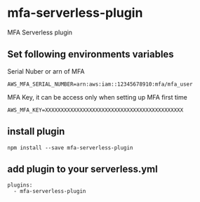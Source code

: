 # mfa-serverless-plugin
MFA Serverless plugin


## Set following environments variables
Serial Nuber or arn of MFA 
```
AWS_MFA_SERIAL_NUMBER=arn:aws:iam::12345678910:mfa/mfa_user
```

MFA Key, it can be access only when setting up MFA first time
```
AWS_MFA_KEY=XXXXXXXXXXXXXXXXXXXXXXXXXXXXXXXXXXXXXXXXXXXX
```

## install plugin
```
npm install --save mfa-serverless-plugin
```

## add plugin to your serverless.yml

```
plugins:
  - mfa-serverless-plugin
```
